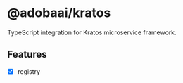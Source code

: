 # @adobaai/kratos

TypeScript integration for Kratos microservice framework.

## Features

- [x] registry

